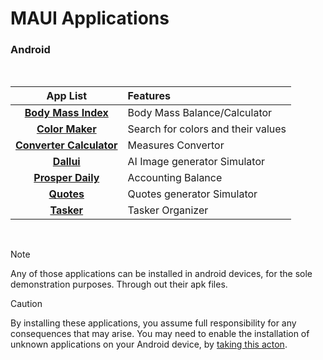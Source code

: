 # MAUI Applications

### Android
</br>

| App List | Features |
| :---: | :--- |
| [**Body Mass Index**](BMI) | Body Mass Balance/Calculator | 
| [**Color Maker**](ColorMaker) | Search for colors and their values | 
| [**Converter Calculator**](ConverterCalculator) | Measures Convertor | 
| [**Dallui**](Dallui) | AI Image generator Simulator | 
| [**Prosper Daily**](ProsperDaily) | Accounting Balance | 
| [**Quotes**](Quotes) | Quotes generator Simulator |
| [**Tasker**](Tasker) | Tasker Organizer |
</br>

>[!NOTE]
> Any of those applications can be installed in android devices, for the sole demonstration purposes. Through out their apk files. 

>[!CAUTION]
>By installing these applications, you assume full responsibility for any consequences that may arise. You may need to enable the installation of unknown applications on your Android device, by [taking this acton](https://developer.android.com/studio/publish#publishing-unknown). 
